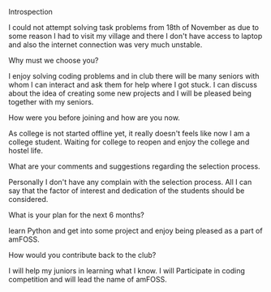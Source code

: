 Introspection


I could not attempt solving task problems from 18th of November as due to some reason I had to visit my village and there I don't have access to laptop and also the internet connection was very much unstable.




Why must we choose you?

I enjoy solving coding problems and in club there will be many seniors with whom I can interact and ask them for help where I got stuck. I can discuss about the idea of creating some new projects and I will be pleased being together with  my seniors.




How were you before joining and how are you now.

As college is not started offline yet, it really doesn't feels like now I am a college student. 
Waiting for college to reopen and enjoy the college and hostel life.




What are your comments and suggestions regarding the selection process.

Personally I don't have any complain with the selection process. All I can say that the factor of interest and dedication of the students should be considered.




What is your plan for the next 6 months?

learn Python and get into some project and enjoy being pleased as a part of amFOSS.




How would you contribute back to the club?

I will help my juniors in learning what I know. I will Participate in coding competition and will lead the name of amFOSS.



